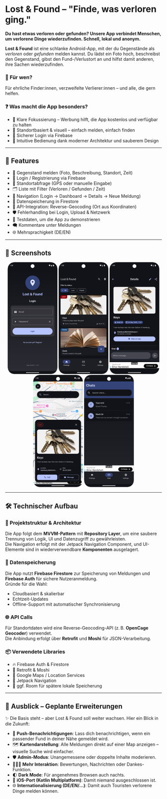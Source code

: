 # Lost & Found – "Finde, was verloren ging."

**Du hast etwas verloren oder gefunden? Unsere App verbindet Menschen, um verlorene Dinge wiederzufinden. Schnell, lokal und anonym.**

**Lost & Found** ist eine schlanke Android-App, mit der du Gegenstände als *verloren* oder *gefunden* melden kannst. Du lädst ein Foto hoch, beschreibst den Gegenstand, gibst den Fund-/Verlustort an und hilfst damit anderen, ihre Sachen wiederzufinden.

### 🎯 Für wen?
Für ehrliche Finder:innen, verzweifelte Verlierer:innen – und alle, die gern helfen.

### ❓ Was macht die App besonders?
- 💬 Klare Fokussierung – Werbung hilft, die App kostenlos und verfügbar zu halten
- 📍 Standortbasiert & visuell – einfach melden, einfach finden  
- 🔐 Sicherer Login via Firebase  
- 🎨 Intuitive Bedienung dank moderner Architektur und sauberem Design

---

## 📲 Features

-  📸 Gegenstand melden (Foto, Beschreibung, Standort, Zeit)
-  🔐 Login / Registrierung via Firebase
-  📍 Standortabfrage (GPS oder manuelle Eingabe)
-  🗂️ Liste mit Filter (Verloren / Gefunden / Zeit)
-  🧭 Navigation (Login → Dashboard → Details → Neue Meldung)
-  💾 Datenspeicherung in Firestore
-  🔎 API-Integration: Reverse-Geocoding (Ort aus Koordinaten)
-  🛡️ Fehlerhandling bei Login, Upload & Netzwerk
-  🧪 Testdaten, um die App zu demonstrieren
-  🗨️ Kommentare unter Meldungen
-  🌐 Mehrsprachigkeit (DE/EN)

---

## 📸 Screenshots

<p align="center">
  <img src="img/loginScreen.png" alt="Login Screen" width="160"/>
  <img src="img/screenMain.png" alt="Main Screen" width="160"/>
  <img src="img/detailScreen.png" alt="Detail Screen" width="160"/>
  <img src="img/MapScreen.png" alt="Map Screen" width="160"/>
  <img src="img/chatScreen.png" alt="Chat Screen" width="160"/>
</p>

---

## 🛠 Technischer Aufbau

### 🧱 Projektstruktur & Architektur
Die App folgt dem **MVVM-Pattern** mit **Repository Layer**, um eine saubere Trennung von Logik, UI und Datenzugriff zu gewährleisten.  
Die Navigation erfolgt mit der Jetpack Navigation Component, und UI-Elemente sind in wiederverwendbare **Komponenten** ausgelagert.

### 💾 Datenspeicherung
Die App nutzt **Firebase Firestore** zur Speicherung von Meldungen und **Firebase Auth** für sichere Nutzeranmeldung.  
Gründe für die Wahl:
- Cloudbasiert & skalierbar
- Echtzeit-Updates
- Offline-Support mit automatischer Synchronisierung

### 🌐 API Calls
Für Standortdaten wird eine Reverse-Geocoding-API (z. B. **OpenCage Geocoder**) verwendet.  
Die Anbindung erfolgt über **Retrofit** und **Moshi** für JSON-Verarbeitung.

### 📦 Verwendete Libraries
- 🔥 Firebase Auth & Firestore  
- 📡 Retrofit & Moshi  
- 📍 Google Maps / Location Services  
- 🧭 Jetpack Navigation  
- 🧪 ggf. Room für spätere lokale Speicherung

---

## 🔮 Ausblick – Geplante Erweiterungen

✨ Die Basis steht – aber Lost & Found soll weiter wachsen. Hier ein Blick in die Zukunft:

- 🚨 **Push-Benachrichtigungen**: Lass dich benachrichtigen, wenn ein passender Fund in deiner Nähe gemeldet wird.
- 🗺️ **Kartendarstellung**: Alle Meldungen direkt auf einer Map anzeigen – visuelle Suche wird einfacher.
- 🛡️ **Admin-Modus**: Unangemessene oder doppelte Inhalte moderieren.
- 🧑‍🤝‍🧑 **Mehr Interaktion**: Bewertungen, Nachrichten oder Dankes-Funktion.
- 🌓 **Dark Mode**: Für angenehmes Browsen auch nachts.
- 📱 **iOS-Port (Kotlin Multiplatform)**: Damit niemand ausgeschlossen ist.
- 🌐 **Internationalisierung (DE/EN/...)**: Damit auch Touristen verlorene Dinge melden können.
